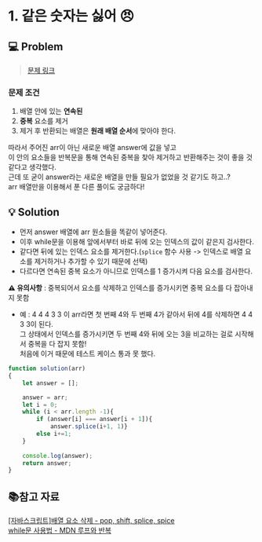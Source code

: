 # 1. 같은 숫자는 싫어 😠

## 💻 Problem

> [문제 링크](https://school.programmers.co.kr/learn/courses/30/lessons/12906)

### 문제 조건
1. 배열 안에 있는 **연속된**
2. **중복** 요소를 제거
3. 제거 후 반환되는 배열은 **원래 배열 순서**에 맞아야 한다.

따라서 주어진 arr이 아닌 새로운 배열 answer에 값을 넣고 <br />
이 안의 요소들을 반복문을 통해 연속된 중복을 찾아 제거하고 반환해주는 것이 좋을 것 같다고 생각했다.<br/>
근데 또 굳이 answer라는 새로운 배열을 만들 필요가 없었을 것 같기도 하고..? <br/>
arr 배열만을 이용해서 푼 다른 풀이도 궁금하다!
<br/>

## 💡 Solution
- 먼저 answer 배열에 arr 원소들을 똑같이 넣어준다.
- 이후 while문을 이용해 앞에서부터 바로 뒤에 오는 인덱스의 값이 같은지 검사한다.
- 같다면 뒤에 있는 인덱스 요소를 제거한다.(`splice` 함수 사용 -> 인덱스로 배열 요소를 제거하거나 추가할 수 있기 때문에 선택)
- 다르다면 연속된 중복 요소가 아니므로 인덱스를 1 증가시켜 다음 요소를 검사한다.

**⚠️ 유의사항** : 중복되어서 요소를 삭제하고 인덱스를 증가시키면 중복 요소를 다 잡아내지 못함
- 예 : 4 4 4 3 3 이 arr라면 첫 번째 4와 두 번째 4가 같아서 뒤에 4를 삭제하면 4 4 3 3이 된다. <br/>
그 상태에서 인덱스를 증가시키면 두 번째 4와 뒤에 오는 3을 비교하는 걸로 시작해서 중복을 다 잡지 못함!<br/>
처음에 이거 때문에 테스트 케이스 통과 못 했다.

```javascript
function solution(arr)
{
    let answer = [];

    answer = arr;
    let i = 0;
    while (i < arr.length -1){
        if (answer[i] === answer[i + 1]){
            answer.splice(i+1, 1)}
        else i+=1;
    }
        
    console.log(answer);
    return answer;
}
```


## 📚참고 자료
[[자바스크립트]배열 요소 삭제 - pop, shift, splice, spice](https://velog.io/@seong-dodo/%EC%9E%90%EB%B0%94%EC%8A%A4%ED%81%AC%EB%A6%BD%ED%8A%B8-%EB%B0%B0%EC%97%B4-%EC%82%AD%EC%A0%9C-pop-shift-splice-slice)
<br />
[while문 사용법 - MDN 루프와 반복](https://developer.mozilla.org/ko/docs/Web/JavaScript/Guide/Loops_and_iteration#while_%EB%AC%B8)
